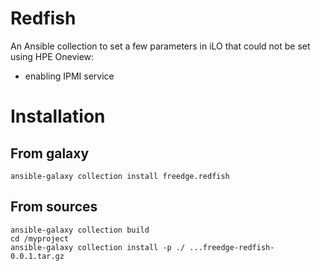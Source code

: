 Redfish
=======

An Ansible collection to set a few parameters in iLO that could not be set using HPE Oneview:
- enabling IPMI service

# Installation

## From galaxy

```
ansible-galaxy collection install freedge.redfish
```

## From sources
```
ansible-galaxy collection build
cd /myproject
ansible-galaxy collection install -p ./ ...freedge-redfish-0.0.1.tar.gz
```
